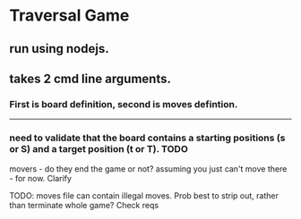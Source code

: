# Traversal Game

## run using nodejs. 
## takes 2 cmd line arguments. 
### First is board definition, second is moves defintion. 

-----------------------------------

### need to validate that the board contains a starting positions (s or S) and a target position (t or T). TODO


movers - do they end the game or not? assuming you just can't move there - for now. Clarify

TODO: moves file can contain illegal moves. Prob best to strip out, rather than terminate whole game? Check reqs